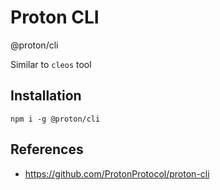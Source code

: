 # Proton CLI

@proton/cli

Similar to `cleos` tool

## Installation

```console
npm i -g @proton/cli
```

## References

* <https://github.com/ProtonProtocol/proton-cli>
